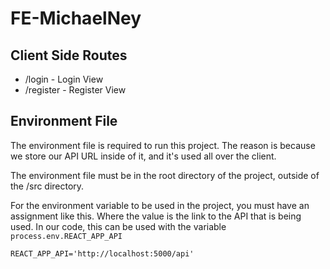 # FE-MichaelNey

## Client Side Routes
* /login - Login View
* /register - Register View

## Environment File
The environment file is required to run this project. The reason is because we store our API URL inside of it, and it's used all over the client.

The environment file must be in the root directory of the project, outside of the /src directory. 

For the environment variable to be used in the project, you must have an assignment like this. Where the value is the link to the API that is being used. In our code, this can be used with the variable `process.env.REACT_APP_API`

`REACT_APP_API='http://localhost:5000/api'`
